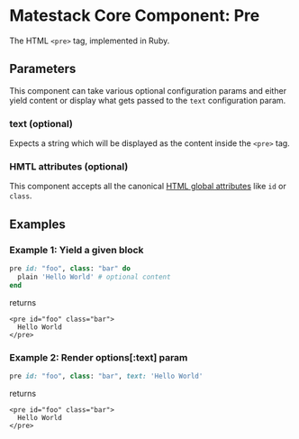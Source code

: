 # Matestack Core Component: Pre

The HTML `<pre>` tag, implemented in Ruby.

## Parameters

This component can take various optional configuration params and either yield content or display what gets passed to the `text` configuration param.

### text \(optional\)

Expects a string which will be displayed as the content inside the `<pre>` tag.

### HMTL attributes \(optional\)

This component accepts all the canonical [HTML global attributes](https://www.w3schools.com/tags/ref_standardattributes.asp) like `id` or `class`.

## Examples

### Example 1: Yield a given block

```ruby
pre id: "foo", class: "bar" do
  plain 'Hello World' # optional content
end
```

returns

```markup
<pre id="foo" class="bar">
  Hello World
</pre>
```

### Example 2: Render options\[:text\] param

```ruby
pre id: "foo", class: "bar", text: 'Hello World'
```

returns

```markup
<pre id="foo" class="bar">
  Hello World
</pre>
```

